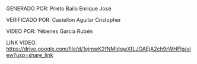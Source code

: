 GENERADO POR:   Prieto Bailo Enrique José

VERIFICADO POR: Castellon Aguilar Cristopher 

VIDEO POR:      Yébenes García Rubén


LINK VIDEO: https://drive.google.com/file/d/1ejmwK2fNMldgwXfLJOAEjA2ch9rWHFlg/view?usp=share_link
